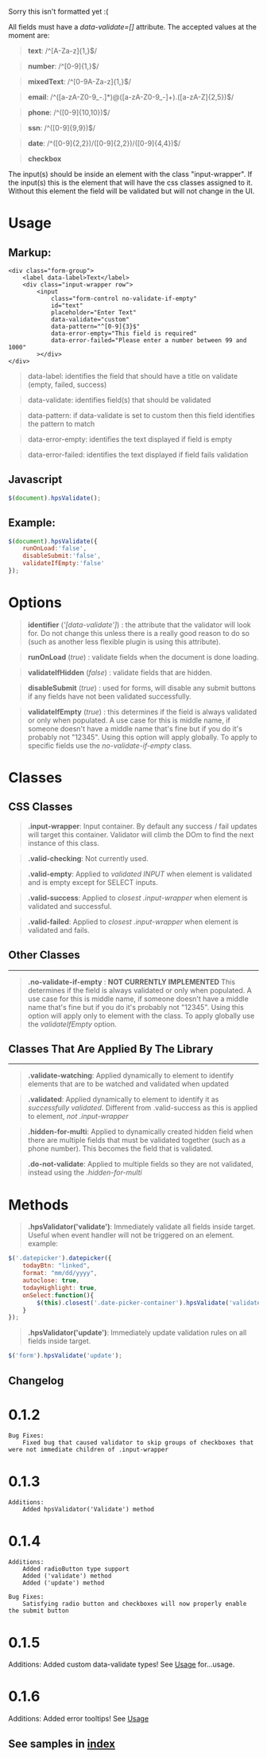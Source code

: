 Sorry this isn't formatted yet :(

All fields must have a *data-validate=[]* attribute.  The accepted values at the moment are:
>**text**:         /^[A-Za-z]{1,}$/

>**number**:       /^[0-9]{1,}$/

>**mixedText**:    /^[0-9A-Za-z]{1,}$/

>**email**:        /^([a-zA-Z0-9_\-\.]*)@([a-zA-Z0-9_\-]+)\.([a-zA-Z]{2,5})$/

>**phone**:        /^([0-9]{10,10})$/

>**ssn**:          /^([0-9]{9,9})$/

>**date**:         /^([0-9]{2,2})\/([0-9]{2,2})\/([0-9]{4,4})$/

>**checkbox**

The input(s) should be inside an element with the class "input-wrapper".  If the input(s) this is the element that will have the css classes assigned to it.  Without this element the field will be validated but will not change in the UI.

# Usage

## Markup:

    <div class="form-group">
        <label data-label>Text</label>
        <div class="input-wrapper row">
            <input 
                class="form-control no-validate-if-empty" 
                id="text" 
                placeholder="Enter Text" 
                data-validate="custom" 
                data-pattern="^[0-9]{3}$"
                data-error-empty="This field is required"
                data-error-failed="Please enter a number between 99 and 1000"
            ></div> 
    </div>

>data-label: identifies the field that should have a title on validate (empty, failed, success)

>data-validate: identifies field(s) that should be validated

>data-pattern: if data-validate is set to custom then this field identifies the pattern to match

>data-error-empty: identifies the text displayed if field is empty

>data-error-failed: identifies the text displayed if field fails validation

## Javascript

```javascript
$(document).hpsValidate();
```

## Example:
```javascript
$(document).hpsValidate({
    runOnLoad:'false',
    disableSubmit:'false',
    validateIfEmpty:'false'
});  
```



# Options

>**identifier** (*'[data-validate']*) : the attribute that the validator will look for.  Do not change this unless there is a really good reason to do so (such as another less flexible plugin is using this attribute).

>**runOnLoad** (*true*) : validate fields when the document is done loading.

>**validateIfHidden** (*false*) : validate fields that are hidden.

>**disableSubmit** (*true*) : used for forms, will disable any submit buttons if any fields have not been validated successfully.

>**validateIfEmpty** (*true*) : this determines if the field is always validated or only when populated.  A use case for this is middle name, if someone doesn't have a middle name that's fine but if you do it's probably not "12345".  Using this option will apply globally.  To apply to specific fields use the *no-validate-if-empty* class.

# Classes

## CSS Classes

> **.input-wrapper**: Input container.  By default any success / fail updates will target this container.  Validator will climb the DOm to find the next instance of this class.

>**.valid-checking**: Not currently used.

>**.valid-empty**:  Applied to *validated INPUT* when element is validated and is empty except for SELECT inputs.

>**.valid-success**: Applied to *closest .input-wrapper* when element is validated and successful. 

>**.valid-failed**: Applied to *closest .input-wrapper* when element is validated and fails.

## Other Classes
***

>**.no-validate-if-empty** : **NOT CURRENTLY IMPLEMENTED** This determines if the field is always validated or only when populated.  A use case for this is middle name, if someone doesn't have a middle name that's fine but if you do it's probably not "12345".  Using this option will apply only to element with the class.  To apply globally use the *validateIfEmpty* option.


## Classes That Are Applied By The Library
***
>**.validate-watching**: Applied dynamically to element to identify elements that are to be watched and validated when updated

>**.validated**: Applied dynamically to element to identify it as *successfully validated*.  Different from .valid-success as this is applied to element, *not .input-wrapper*

>**.hidden-for-multi**: Applied to dynamically created hidden field when there are multiple fields that must be validated together (such as a phone number).  This becomes the field that is validated.

>**.do-not-validate**: Applied to multiple fields so they are not validated, instead using the *.hidden-for-multi*

# Methods

>**.hpsValidator('validate')**: Immediately validate all fields inside target.  Useful when event handler will not be triggered on an element.
    example:
```javascript
$('.datepicker').datepicker({
    todayBtn: "linked",
    format: "mm/dd/yyyy",
    autoclose: true,
    todayHighlight: true,
    onSelect:function(){
        $(this).closest('.date-picker-container').hpsValidate('validate');
    }
});
```

>**.hpsValidator('update')**: Immediately update validation rules on all fields inside target.
```javascript
$('form').hpsValidate('update');
```

## Changelog
# 0.1.2
    Bug Fixes:
        Fixed bug that caused validator to skip groups of checkboxes that were not immediate children of .input-wrapper

# 0.1.3
    Additions:
        Added hpsValidator('Validate') method

# 0.1.4
    Additions:
        Added radioButton type support
        Added ('validate') method
        Added ('update') method

    Bug Fixes:
        Satisfying radio button and checkboxes will now properly enable the submit button

# 0.1.5
Additions:
    Added custom data-validate types!  See [Usage](Usage) for...usage.

# 0.1.6
Additions:
    Added error tooltips! See [Usage](Usage)
    


## See samples in [index](../index.html)
